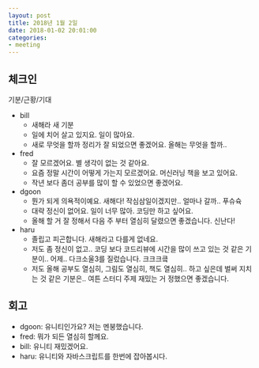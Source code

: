 ```yaml
---
layout: post
title: 2018년 1월 2일
date: 2018-01-02 20:01:00
categories:
- meeting
---
```


## 체크인

기분/근황/기대

* bill
  * 새해라 새 기분
  * 일에 치어 살고 있지요. 일이 많아요.
  * 새로 무엇을 할까 정리가 잘 되었으면 좋겠어요. 올해는 무엇을 할까..
* fred
  * 잘 모르겠어요. 별 생각이 없는 것 같아요.
  * 요즘 정말 시간이 어떻게 가는지 모르겠어요. 머신러닝 책을 보고 있어요.
  * 작년 보다 좀더 공부를 많이 할 수 있었으면 좋겠어요.
* dgoon
  * 뭔가 되게 의욕적이예요. 새해다! 작심삼일이겠지만.. 얼마나 갈까.. 푸슈슉
  * 대략 정신이 없어요. 일이 너무 많아. 코딩만 하고 싶어요.
  * 올해 할 거 잘 정해서 다음 주 부터 열심히 달렸으면 좋겠습니다. 신난다!
* haru
  * 졸립고 피곤합니다. 새해라고 다를게 없네요.
  * 저도 좀 정신이 없고.. 코딩 보다 코드리뷰에 시간을 많이 쓰고 있는 것 같은 기분이.. 어제.. 다크소울3를 질렀습니다. 크크크킄
  * 저도 올해 공부도 열심히, 그림도 열심히, 책도 열심히.. 하고 싶은데 벌써 지치는 것 같은 기분은.. 여튼 스터디 주제 재밌는 거 정했으면 좋겠습니다.

## 회고

* dgoon: 유니티인가요? 저는 멘붕했습니다.
* fred: 뭐가 되든 열심히 할께요.
* bill: 유니티 재밌겠어요.
* haru: 유니티와 자바스크립트를 한번에 잡아봅시다.
